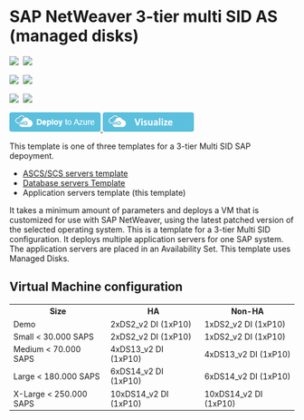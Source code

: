 # SAP NetWeaver 3-tier multi SID AS (managed disks)

<IMG SRC="https://azbotstorage.blob.core.windows.net/badges/sap-3-tier-marketplace-image-multi-sid-apps-md/PublicLastTestDate.svg" />&nbsp;
<IMG SRC="https://azbotstorage.blob.core.windows.net/badges/sap-3-tier-marketplace-image-multi-sid-apps-md/PublicDeployment.svg" />&nbsp;

<IMG SRC="https://azbotstorage.blob.core.windows.net/badges/sap-3-tier-marketplace-image-multi-sid-apps-md/FairfaxLastTestDate.svg" />&nbsp;
<IMG SRC="https://azbotstorage.blob.core.windows.net/badges/sap-3-tier-marketplace-image-multi-sid-apps-md/FairfaxDeployment.svg" />&nbsp;

<IMG SRC="https://azbotstorage.blob.core.windows.net/badges/sap-3-tier-marketplace-image-multi-sid-apps-md/BestPracticeResult.svg" />&nbsp;
<IMG SRC="https://azbotstorage.blob.core.windows.net/badges/sap-3-tier-marketplace-image-multi-sid-apps-md/CredScanResult.svg" />&nbsp;

<a href="https://portal.azure.com/#create/Microsoft.Template/uri/https%3A%2F%2Fraw.githubusercontent.com%2FAzure%2Fazure-quickstart-templates%2Fmaster%2Fsap-3-tier-marketplace-image-multi-sid-apps-md%2Fazuredeploy.json" target="_blank">
    <img src="https://raw.githubusercontent.com/Azure/azure-quickstart-templates/master/1-CONTRIBUTION-GUIDE/images/deploytoazure.png"/>
</a>
<a href="http://armviz.io/#/?load=https%3A%2F%2Fraw.githubusercontent.com%2FAzure%2Fazure-quickstart-templates%2Fmaster%2Fsap-3-tier-marketplace-image-multi-sid-apps-md%2Fazuredeploy.json" target="_blank">
    <img src="https://raw.githubusercontent.com/Azure/azure-quickstart-templates/master/1-CONTRIBUTION-GUIDE/images/visualizebutton.png"/>
</a>

This template is one of three templates for a 3-tier Multi SID SAP depoyment.

* [ASCS/SCS servers template](https://github.com/Azure/azure-quickstart-templates/tree/master/sap-3-tier-marketplace-image-multi-sid-xscs-md)
* [Database servers Template](https://github.com/Azure/azure-quickstart-templates/tree/master/sap-3-tier-marketplace-image-multi-sid-db-md)
* Application servers template (this template)

It takes a minimum amount of parameters and deploys a VM that is customized for use with SAP NetWeaver, using the latest patched version of the selected operating system. This is a template for a 3-tier Multi SID configuration. It deploys multiple application servers for one SAP system. The application servers are placed in an Availability Set.
This template uses Managed Disks.

## Virtual Machine configuration

<table>
	<tr>
		<th>Size</th>
		<th>HA</th>
		<th>Non-HA</th>
	</tr>
	<tr>
		<td>Demo</td>
		<td>2xDS2_v2 DI (1xP10)</td>
		<td>1xDS2_v2 DI (1xP10)</td>
	</tr>
	<tr>
		<td>Small < 30.000 SAPS</td>
		<td>2xDS2_v2 DI (1xP10)</td>
		<td>1xDS2_v2 DI (1xP10)</td>
	</tr>
	<tr>
		<td>Medium < 70.000 SAPS</td>
		<td>4xDS13_v2 DI (1xP10)</td>
		<td>4xDS13_v2 DI (1xP10)</td>
	</tr>
	<tr>
		<td>Large < 180.000 SAPS</td>
		<td>6xDS14_v2 DI (1xP10)</td>
		<td>6xDS14_v2 DI (1xP10)</td>
	</tr>
	<tr>
		<td>X-Large < 250.000 SAPS</td>
		<td>10xDS14_v2 DI (1xP10)</td>
		<td>10xDS14_v2 DI (1xP10)</td>
	</tr>
</table>
